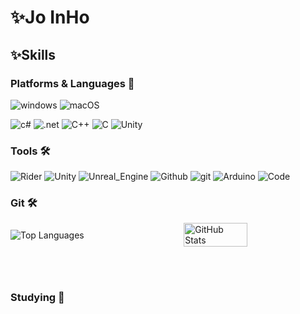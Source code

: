 <h1><b>✨Jo InHo</b></h1>

<h2><b>✨Skills</b></h2>

<h3><b>Platforms & Languages 🚀</b></h3>

![windows](https://img.shields.io/badge/Windows-0078D6?style=flat-square&logo=windows&logoColor=FFFFFF)
![macOS](https://img.shields.io/badge/MacOS-000000?style=flat-square&logo=macOS&logoColor=FFFFFF)

![c#](https://img.shields.io/badge/C%23-239120?style=flat-square&logo=C%23&logoColor=white)
![.net](https://img.shields.io/badge/.net-512BD4?style=flat-square&logo=.net&logoColor=white)
![C++](https://img.shields.io/badge/C++-00599C?style=flat-square&logo=cplusplus&logoColor=white)
![C](https://img.shields.io/badge/C-A8B9CC?style=flat-square&logo=C&logoColor=FFFFFF)
![Unity](https://img.shields.io/badge/Unity-000000?style=flat-square&logo=Unity&logoColor=white)

<h3><b>Tools 🛠</b></h3>

![Rider](https://img.shields.io/badge/Rider-000000?style=flat-square&logo=Rider&logoColor=FFFFFF)
![Unity](https://img.shields.io/badge/Unity-000000?style=flat-square&logo=Unity&logoColor=FFFFFF)
![Unreal_Engine](https://img.shields.io/badge/Unreal_Engine-0E1128?style=flat-square&logo=UnrealEngine&logoColor=FFFFFF)
![Github](https://img.shields.io/badge/GitHub-181717?style=flat-square&logo=GitHub&logoColor=white)
![git](https://img.shields.io/badge/Git-F05032?style=flat-square&logo=Git&logoColor=FFFFFF)
![Arduino](https://img.shields.io/badge/Arduino-00878F?style=flat-square&logo=arduino&logoColor=white)
![Code](https://img.shields.io/badge/Studio_Code-007ACC?style=flat-square&logo=VisualStudioCode&logoColor=FFFFFF)



<h3><b>Git 🛠</b></h3>
<div style="display: flex; justify-content: space-between; align-items: center; width: 100%; margin: 0 auto;">
<img src="https://github-readme-stats.vercel.app/api/top-langs/?username=zjxps2007&theme=radical&exclude_repo=Computer-Science-Engineering,clone-web-scrapper&hide=Procfile&layout=compact&langs_count=8" alt="Top Languages" style="width: auto; height: auto;">
<img src="https://github-readme-stats.vercel.app/api?username=zjxps2007&show_icons=true&theme=radical" alt="GitHub Stats" style="width: 45%; height: auto;">
</div>

<br></br>

<h3>Studying 🌱</h3>
